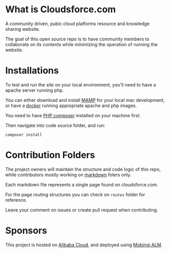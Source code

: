 # What is Cloudsforce.com
A community driven, pubic cloud platforms resource and knowledge sharing website.

The goal of this open source repo is to have community members to collaborate on its contents while minimizing the operation of running the website.


# Installations

To test and run the site on your local environment, you'll need to have a apache server running php.

You can either download and install [MAMP](mamp.info) for your local mac development, or have a [docker](www.docker.com) running appropriate apache and php images.

You need to have [PHP composer](https://getcomposer.org/) installed on your machine first.

Then navigate into code source folder, and run:

```
composer install
```


# Contribution Folders

The project owners will maintain the structure and code logic of this repo, while contributors mostly working on [markdown](https://github.com/cloudsforce/cloudsforce.com/tree/master/markdown) folers only.

Each markdown file represents a single page found on cloudsforce.com.

For the page routing structures you can check on `routes` folder for reference.

Leave your comment on issues or create pull request when contributing.


# Sponsors

This project is hosted on [Alibaba Cloud](https://alibabacloud.com), and deployed using [Mobingi ALM](https://mobingi.com/products/alm).

